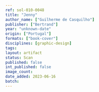 ```yaml
---
ref: sol-010-0048
title: "Jenny"
author_name: ["Guilherme de Casquilho"]
publisher: ["Bertrand"]
year: "unknown-date"
origin: ["Portugal"]
formats: ["book-cover"]
disciplines: [graphic-design]
tags:
layout: artifact
status: Scan
published: false
int_published: false
image_count:
date_added: 2023-06-16
batch:
---
```

